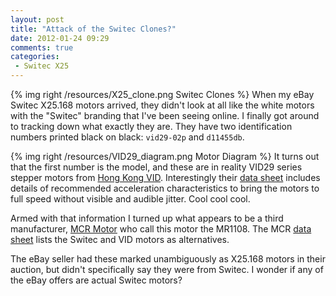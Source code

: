 ```yaml
---
layout: post
title: "Attack of the Switec Clones?"
date: 2012-01-24 09:29
comments: true
categories:
 - Switec X25
---
```

{% img right /resources/X25_clone.png Switec Clones %}
When my eBay Switec X25.168 motors arrived, they didn't look at all like
the white motors with the "Switec" branding that I've been seeing
online.  I finally got around to tracking down what exactly they are.
They have two identification numbers printed black on black:
``vid29-02p`` and ``d11455db``.

{% img right /resources/VID29_diagram.png Motor Diagram %}
It turns out that the first number is the model, and these are in reality VID29 series stepper motors
from [Hong Kong VID](http://www.vid.wellgain.com/product.aspx).  Interestingly their 
[data sheet](/resources/vid/20091026113525_VID29_manual_EN-080606.pdf)
includes details of recommended acceleration characteristics to bring the motors
to full speed without visible and audible jitter.  Cool cool cool.

Armed with that information
I turned up what appears to be a third manufacturer, [MCR Motor](http://www.mcrmotor.com/en/) who
call this motor the MR1108.  The MCR [data sheet](/resources/mcr/2010410104720473.pdf)
lists the Switec and VID motors as alternatives.

The eBay seller had these marked unambiguously as X25.168 motors in their auction, but didn't
specifically say they were from Switec.  I wonder if any of the eBay offers are actual Switec motors?





